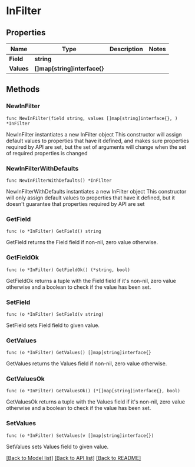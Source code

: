 # InFilter

## Properties

Name | Type | Description | Notes
------------ | ------------- | ------------- | -------------
**Field** | **string** |  | 
**Values** | **[]map[string]interface{}** |  | 

## Methods

### NewInFilter

`func NewInFilter(field string, values []map[string]interface{}, ) *InFilter`

NewInFilter instantiates a new InFilter object
This constructor will assign default values to properties that have it defined,
and makes sure properties required by API are set, but the set of arguments
will change when the set of required properties is changed

### NewInFilterWithDefaults

`func NewInFilterWithDefaults() *InFilter`

NewInFilterWithDefaults instantiates a new InFilter object
This constructor will only assign default values to properties that have it defined,
but it doesn't guarantee that properties required by API are set

### GetField

`func (o *InFilter) GetField() string`

GetField returns the Field field if non-nil, zero value otherwise.

### GetFieldOk

`func (o *InFilter) GetFieldOk() (*string, bool)`

GetFieldOk returns a tuple with the Field field if it's non-nil, zero value otherwise
and a boolean to check if the value has been set.

### SetField

`func (o *InFilter) SetField(v string)`

SetField sets Field field to given value.


### GetValues

`func (o *InFilter) GetValues() []map[string]interface{}`

GetValues returns the Values field if non-nil, zero value otherwise.

### GetValuesOk

`func (o *InFilter) GetValuesOk() (*[]map[string]interface{}, bool)`

GetValuesOk returns a tuple with the Values field if it's non-nil, zero value otherwise
and a boolean to check if the value has been set.

### SetValues

`func (o *InFilter) SetValues(v []map[string]interface{})`

SetValues sets Values field to given value.



[[Back to Model list]](../README.md#documentation-for-models) [[Back to API list]](../README.md#documentation-for-api-endpoints) [[Back to README]](../README.md)


